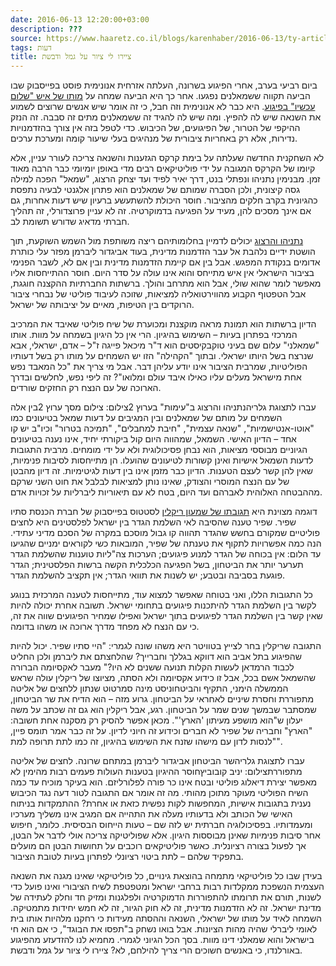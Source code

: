 ```yaml
---
date: 2016-06-13 12:20:00+03:00
description: ???
source: https://www.haaretz.co.il/blogs/karenhaber/2016-06-13/ty-article/0000017f-f8e6-d460-afff-fbe65e4d0000
tags: דעות
title: ציירו לי ציור על גמל ודבשת
---
```


ביום רביעי בערב, אחרי הפיגוע בשרונה, העלתה אזרחית אנונימית פוסט בפייסבוק שבו הביעה תקווה ששמאלנים נפגעו. אחר כך היא הביעה שמחה על [מותו של איש "שלום עכשיו" בפיגוע](/news/politics/1.2971298). היא כבר לא אנונימית וזה חבל, כי זה אומר שיש אנשים שרוצים לשמוע את השנאה שיש לה להפיץ. ומה שיש לה להגיד זה ששמאלנים מתים זה סבבה. זה הנזק ההיקפי של הטרור, של הפיגועים, של הכיבוש. כדי לטפל בזה אין צורך בהזדמנויות נדירות, אלא רק באחריות ציבורית של מנהיגים בעלי שיעור קומה ומערכת ערכים. 

לא השחקנית החדשה שעלתה על בימת קרקס הגזענות והשנאה צריכה לעורר עניין, אלא קיומו של הקרקס המגובה על ידי פוליטיקאים רבים מדי באופן יומיומי כבר הרבה מאוד זמן. מבנימין נתניהו ונפתלי בנט, דרך יאיר לפיד ועד יצחק הרצוג, "שמאל" הפכה למילה גסה קיצונית, ולכן הסברה שמותם של שמאלנים הוא פתרון אלגנטי לבעיה נתפסת כהגיונית בקרב חלקים מהציבור. חוסר היכולת להשתעשע ברעיון שיש דעות אחרות, גם אם אינך מסכים להן, מעיד על הפגיעה בדמוקרטיה. זה לא עניין פרוצדורלי, זה תהליך חברתי מדאיג שדורש תשומת לב. 

[נתניהו והרצוג](/blogs/misgav/2016-06-07/ty-article/.premium/0000017f-e330-d38f-a57f-e772d6970000) יכולים לדמיין בחלומותיהם ריצה משותפת מול השמש השוקעת, תוך הושטת ידיים נלהבת אל עבר הזדמנות מדינית, בעוד אביגדור ליברמן מפזר עלי כותרת אדומים בנקודת המפגש. אבל בין אם קיימת הזדמנות מדינית ובין אם לא, לשבר הפנימי בציבור הישראלי אין איש מתייחס והוא אינו עולה על סדר היום. חוסר ההתייחסות אליו מאפשר לומר שהוא שולי, אבל הוא מתרחב והולך. ברשתות החברתיות ההקצנה חוגגת, אבל הטפטוף הקבוע מהווירטואליה למציאות, שזוכה לעיבוד פוליטי של נבחרי ציבור הרוקדים בין הטיפות, מאיים על יציבותה של ישראל. 

הדיון ברשתות הוא תמונת מראה מוקצנת ומכוערת של שיח פוליטי שאיבד את המרכיב המרכזי בפתרון בעיות – השימוש בהיגיון. הרי אין כל היגיון בשמחה על מוות. אותו "שמאלני" עלום שם בעיני טוקבקיסטים הוא ד"ר מיכאל פייגה ז"ל – אדם, ישראלי, אבא שנרצח בשל היותו ישראלי. ובתוך "הקהילה" הזו יש השמחים על מותו רק בשל דעותיו הפוליטיות, שמרבית הציבור אינו יודע עליהן דבר. אבל מי צריך את "כל המאבד נפש אחת מישראל מעלים עליו כאילו איבד עולם ומלואו"? זה ליפי נפש, לחלשים ובדרך הארוכה של עם הנצח רק החזקים שורדים. 

 עברו לתצוגת גלריהנתניהו והרצוג ב"עימות" בערוץ 2צילום: צילום מסך ערוץ 2בין אלה השמחים על מותם של שמאלנים ובין המגיבים על דעות שמאל בטיעונים כמו "אוטו-אנטישמיות", "שנאה עצמית", "חיבת למחבלים", "תמיכה בטרור" וכיו"ב יש קו אחד – הדיון האישי. השמאל, שמהווה היום קול ביקורתי יחיד, אינו נענה בטיעונים הגיוניים מבוססי מציאות, הוא נבחן פסיכולוגית ולא על ידי מומחים. מרבית התגובות לדעות השמאל אישיות ואינן קשורות לטיעונים שהועלו. הן מתייחסות לסיבות פנימיות, שאין להן קשר לעצם הטענות. הדיון כבר מזמן אינו בין דעות לגיטימיות. זה דיון מהבטן של עם הנצח המוסרי והצודק, שאינו נותן למציאות לבלבל את חוט השני שרקם מההבטחה האלוהית לאברהם ועד היום, בטח לא עם תיאוריות ליברליות על זכויות אדם. 

דוגמה מצוינת היא [תגובתו של שמעון ריקלין](/blogs/doronshultziner/2016-05-25/ty-article/0000017f-f8a1-d887-a7ff-f8e5567c0000) לסטטוס בפייסבוק של חברת הכנסת סתיו שפיר. שפיר טענה שהסיבה לאי השלמת הגדר בין ישראל לפלסטינים היא לחצים פוליטיים שמקורם בחשש שהגדר תהווה קו גבול מוסכם במקרה של הסכם מדיני עתידי. הנה כמה אפשרויות לתקוף את טענתה של שפיר, המובאות כשי לקוראים ימניים שהגיעו עד הלום: אין בכוחה של הגדר למנוע פיגועים; הערכות צה"ליות טוענות שהשלמת הגדר תערער יותר את הביטחון, בשל הפגיעה הכלכלית הקשה ברשות הפלסטינית; הגדר פוגעת בסביבה ובטבע; יש לשנות את תוואי הגדר; אין תקציב להשלמת הגדר. 

כל התגובות הללו, ואני בטוחה שאפשר למצוא עוד, מתייחסות לטענה המרכזית בנוגע לקשר בין השלמת הגדר להיתכנות פיגועים בתחומי ישראל. תשובה אחרת יכולה להיות שאין קשר בין השלמת הגדר לפיגועים בתוך ישראל ואפילו שמחיר הפיגועים שווה את זה, כי עם הנצח לא מפחד מדרך ארוכה או משהו בדומה. 

התגובה שריקלין בחר לצייץ בטוויטר היא משהו שונה לגמרי: "היי סתיו שפיר. יכול להיות שהפיגוע בתל אביב הוא דווקא בגללך וחברייך? שהלחצתם את ליברמן ולכן החליט לכבוד הרמדאן לעשות הקלות תנועה ששנים לא היו?" מעבר לאקסיומה הברורה שהשמאל אשם בכל, אבל זו כידוע אקסיומה ולא הסתה, מציוצו של ריקלין עולה שראש הממשלה הימני, התקיף והביטחוניסט מינה סמרטוט שנתון ללחצים של אליטה מתפוררת וחסרת שיניים לאחראי על הביטחון. גרוע מזה – הוא הדיח את שר הביטחון, שמסתבר שבמשך שנים שמר על הביטחון. רגע, אבל ריקלין הוא גם זה שכתב על משה יעלון ש"הוא מושפע מעיתון 'הארץ'". מכאן אפשר להסיק רק מסקנה אחת חשובה: "הארץ" וחבריה של שפיר לא חברים וכידוע זה חיוני לדיון. על זה כבר אמר תומס פיין, "לנסות לדון עם מישהו שזנח את השימוש בהיגיון, זה כמו לתת תרופה למת". 

 עברו לתצוגת גלריהשר הביטחון אביגדור ליברמן במתחם שרונה. לחצים של אליטה מתפוררתצילום: יניב קובוביץחוסר ההיגיון בטענות העולות פעמים רבות מהימין לא מאפשר יצירת דיאלוג פוליטי ובטח אינו כר פורה לפלורליזם. הוא בעיקר מוכיח עד כמה השיח הפוליטי מעוקר מתוכן מהותי. מה זה אומר אם התגובה לטור דעה נגד הכיבוש נענית בתגובות אישיות, המחפשות לקות נפשית כזאת או אחרת? ההתמקדות בניתוח האישי של הכותב ולא בדעותיו מעלה את התהייה אם המגיב אינו משליך מערכיו ומעמדותיו. בפסיכולוגיה חברתית יש לזה שם – טעות הייחוס הבסיסית. כלומר, חיפוש אחר סיבות פנימיות שאינן מבוססות היגיון. אלא שפוליטיקה צריכה אולי לדבר אל הבטן, אך לפעול בצורה רציונלית. כאשר פוליטיקאים רוכבים על תחושות הבטן הם מועלים בתפקיד שלהם – לתת ביטוי רציונלי לפתרון בעיות לטובת הציבור. 

בעידן שבו כל פוליטיקאי מתמחה בהוצאת גינויים, כל פוליטיקאי שאינו מגנה את השנאה העצמית הנשפכת ממקלדות רבות ברחבי ישראל ומטפטפת לשיח הציבורי ואינו פועל כדי לשנות, תורם את תרומתו להתפוררות הדמוקרטיה ולפלגנות ומזיק חד וחלק לעתידה של מדינת ישראל. זה לא הזדמנות מדינית, זה לא חוק הגיור, זה לא חמש יחידות מתמטיקה. השמחה לאיד על מותו של ישראלי, השנאה וההסתה מעידות כי רחקנו מלהיות אותו בית לאומי ליברלי שהיה מהות הציונות. אבל בואו נשחק ב"תפסו את הבוגד", כי אם הוא חי בישראל והוא שמאלני דינו מוות. בסך הכל הגיוני לגמרי. מחמיא לנו להזדעזע מהפיגוע באורלנדו, כי באנשים חשוכים הרי צריך להילחם, לא? ציירו לי ציור על גמל ודבשת.